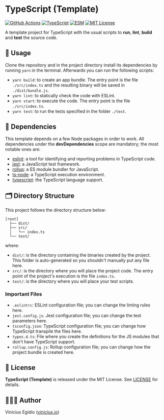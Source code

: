 # TypeScript (Template)

[![GitHub Actions](https://img.shields.io/github/workflow/status/vegidio/template-typescript/test?label=tests)](https://github.com/vegidio/template-typescript/actions)
[![TypeScript](https://img.shields.io/npm/types/vimdb.svg)](https://www.typescriptlang.org)
[![ESM](https://img.shields.io/badge/module-ESM-blueviolet.svg)](https://dev.to/bennypowers/you-should-be-using-esm-kn3)
[![MIT License](https://img.shields.io/badge/license-MIT-orange.svg)](LICENSE)

A template project for TypeScript with the usual scripts to **run**, **lint**, **build** and **test** the source code.

## 🤖 Usage

Clone the repository and in the project directory install its dependencies by running `yarn` in the terminal. Afterwards you can run the following scripts:

- `yarn build`: to create an app bundle. The entry point is the file `./src/index.ts` and the resulting binary will be saved in `./dist/bundle.js`.
- `yarn lint`: to statically check the code with ESLint.
- `yarn start`: to execute the code. The entry point is the file `./src/index.ts`.
- `yarn test`: to run the tests specified in the folder `./test`.

## 🧩 Dependencies

This template depends on a few Node packages in order to work. All dependencies under the __devDependencies__ scope are mandatory; the most notable ones are:

- [eslint](https://www.npmjs.com/package/eslint): a tool for identifying and reporting problems in TypeScript code.
- [jest](https://www.npmjs.com/package/jest): a JavaScript test framework.
- [rollup](https://www.npmjs.com/package/rollup): a ES module bundler for JavaScript.
- [ts-node](https://www.npmjs.com/package/ts-node): a TypeScript execution environment.
- [typescript](https://www.npmjs.com/package/typescript): the TypeScript language support.

## 🗂 Directory Structure

This project follows the directory structure below:

```
[root]
  ├── dist/
  ├── src/
  │   └── index.ts
  └── test/
```

where:

- `dist/`: is the directory containing the binaries created by the project. This folder is auto-generated so you shouldn't manually put any file here.
- `src/`: is the directory where you will place the project code. The entry point of the project's execution is the file `index.ts`.
- `test/`: is the directory where you will place your test scripts.

### Important Files

- `.eslintrc`: ESLint configuration file; you can change the linting rules here.
- `jest.config.js`: Jest configuration file; you can change the test parameters here.
- `tsconfig.json`: TypeScript configuration file; you can change how TypeScript transpile the files here.
- `types.d.ts`: File where you create the definitions for the JS modules that don't have TypeScript support.
- `rollup.config.js`: Rollup configuration file; you can change how the project bundle is created here.

## 📝 License

**TypeScript (Template)** is released under the MIT License. See [LICENSE](LICENSE) for details.

## 👨🏾‍💻 Author

Vinicius Egidio ([vinicius.io](http://vinicius.io))